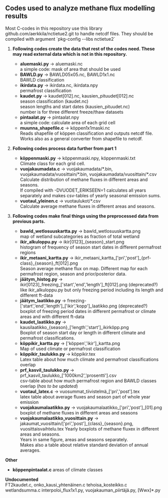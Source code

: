 ## Codes used to analyze methane flux modelling results
Most C-codes in this repository use this library github.com/aerkkila/nctietue2.git to handle netcdf files.
They should be compiled with argument \`pkg-config --libs nctietue2\`

1. **Following codes create the data that rest of the codes need. These may read external data which is not in this repository.**
   - **aluemaski<area>.py** &rarr; aluemaski<area>.nc \
	   a simple code: mask of area that should be used
   - **BAWLD<area>.py** &rarr; BAWLD05x05<area>.nc, BAWLD1x1<area>.nc \
	   BAWLD classification
   - **ikirdata<area>.py** &rarr; ikirdata<area>.nc, ikirdata<area>.npy \
	   permafrost classification
   - **kaudet<area>.py** &rarr; kaudet[012]<area>.nc, kausien_pituudet[012]<area>.nc \
	   season classification (kaudet<area>.nc) \
	   season lengths and start dates (kausien_pituudet<area>.nc) \
	   number is for three different freeze/thaw datasets
   - **pintaalat<area>.py** &rarr; pintaalat<area>.npy \
	   a simple code: calculate area of each grid cell
   - **muunna_shapefile.c** &rarr; köppen1x1maski<area>.nc \
	   Reads shapefile of köppen classification and outputs netcdf file.
	   Works also as a general converter from shapefile to netcdf.

2. **Following codes process data further from part 1**
   - **köppenmaski<area>.py** &rarr; köppenmaski<area>.npy, köppenmaski<area>.txt \
	   Climate class for each grid cell.
   - **vuojakaumadata<area>.c** &rarr; vuojakaumadata/\*.bin, vuojakaumadata/vuosittain/\*.bin, vuojakaumadata/vuosittain/*.csv \
	   Calculate distribution of methane fluxes in different areas and seasons. \
	   If compiled with -DVUODET_ERIKSEEN=1 calculates all years separately and makes csv-tables of yearly seasonal emission sums.
   - **vuotaul_yleinen.c** &rarr; vuotaulukot/\*.csv \
	   Calculate average methane fluxes in different areas and seasons.

3. **Following codes make final things using the preprocessed data from previous parts.**
   - **bawld_wetlosuuskartta.py** &rarr; bawld_wetlosuuskartta.png \
	   map of wetland subcategories as fraction of total wetland
   - **ikir_alkuloppu.py** &rarr; ikir[0123]_{season}_start.png \
	   histogram of frequency of season start dates in different permafrost regions
   - **ikir_metaani_kartta.py** &rarr; ikir_metaani_kartta_['pri','post']\_{prf-class}_{season}_ft[012].png \
	   Season average methane flux on map. Different map for each permafrost region, season and prior/posterior data.
   - **jäätym_histog.py** &rarr; ikir[0123]\_freezing_['start','end','length']_ft[012]<area>.png (deprecated?) \
	   like ikir_alkuloppu.py but only freezing period including its length and different ft-data
   - **jäätym_laatikko.py** &rarr; freezing-['start','end','length']_['ikir','kopp']_laatikko<area>.png (deprecated?) \
	   boxplot of freezing period dates in different permafrost or climate areas and with different ft-data
   - **kaudet_laatikko.py** &rarr; kausilaatikko_{season}\_['length','start']\_ikirköpp.png \
	   Boxplot of season start day or length in different climate and permafrost classifications.
   - **köppikir_kartta.py** &rarr; ['köppen','ikir']\_kartta.png \
	   Map of used climate or permafrost classification
   - **köppikir_taulukko.py** &rarr; köppikir<area>.tex \
	   Latex table about how much climate and permafrost classifications overlap
   - **prf_kasvil_taulukko.py** &rarr; prf_kasvil_taulukko_['1000km2','prosentti'].csv \
	   csv-table about how much permafrost region and BAWLD classes overlap (*has to be updated*)
   - **vuotaul_latex.c** &rarr; vuosummat_tiivistelmä_['pri','post'].tex \
	   latex table about average fluxes and season part of whole year emission
   - **vuojakaumalaatikko<area>.py** &rarr; vuojakaumalaatikko_['pri','post']_[01].png \
	   boxplot of methane fluxes in different areas and seasons
   - **vuojakaumalaatikko_vuosittain.py** &rarr; jakaumat_vuosittain/['pri','post']\_{class}\_{season}.png, vuosittaisvaihtelu.tex
	   Yearly boxplots of methane fluxex in different areas and seasons. \
	   Years in same figure, areas and seasons separately. \
	   Makes also a table about relative standard deviation of annual averages.

**Other**
- **köppenpintaalat<area>.c** areas of climate classes

**Undocumented** \
FT2kaudet<area>.c, onko_kausi_yhtenäinen.c tehoisa_kosteikko.c wetlandsumma<area>.c interpoloi_flux1x1.py, vuojakauman_piirtäjä.py, [Wwx]\*.py
